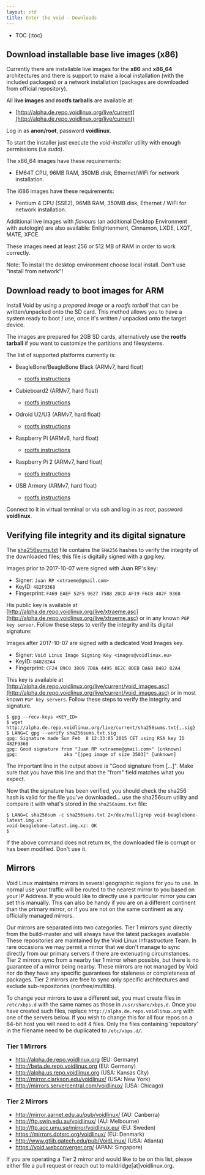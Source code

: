 ```yaml
---
layout: std
title: Enter the void - Downloads
---
```

* TOC
{:toc}

## Download installable base live images (x86)

Currently there are installable live images for the **x86** and **x86\_64** architectures
and there is support to make a local installation (with the included packages) or a network
installation (packages are downloaded from official repository).

All **live images** and **rootfs tarballs** are available at:

* [http://alpha.de.repo.voidlinux.org/live/current](http://alpha.de.repo.voidlinux.org/live/current)

Log in as **anon/root**, password **voidlinux**.

To start the installer just execute the *void-installer* utility with enough permissions (i.e *sudo*).

The x86\_64 images have these requirements:

- EM64T CPU, 96MB RAM, 350MB disk, Ethernet/WiFi for network installation.

The i686 images have these requirements:

-  Pentium 4 CPU (SSE2), 96MB RAM, 350MB disk, Ethernet / WiFi for network installation.

Additional live images with *flavours* (an additional Desktop Environment with autologin) are also
available: Enlightenment, Cinnamon, LXDE, LXQT, MATE, XFCE.

These images need at least 256 or 512 MB of RAM in order to work correctly.

Note: To install the desktop environment choose local install. Don't use "install from network"!

## Download ready to boot images for ARM

Install Void by using a *prepared image* or a *rootfs tarball* that can be written/unpacked onto the SD card.
This method allows you to have a system ready to boot / use, once it's written / unpacked onto the target device.

The images are prepared for 2GB SD cards, alternatively use the **rootfs tarball** if you want
to customize the partitions and filesystems.

The list of supported platforms currently is:

- BeagleBone/BeagleBone Black (ARMv7, hard float)
   - [rootfs instructions](https://wiki.voidlinux.org/Beaglebone)

- Cubieboard2 (ARMv7, hard float)
   - [rootfs instructions](https://wiki.voidlinux.org/Cubieboard2_SD-Card)

- Odroid U2/U3 (ARMv7, hard float)
   - [rootfs instructions](https://wiki.voidlinux.org/Odroid_U2)

- Raspberry Pi (ARMv6, hard float)
   - [rootfs instructions](https://wiki.voidlinux.org/Raspberry_Pi)

- Raspberry Pi 2 (ARMv7, hard float)
   - [rootfs instructions](https://wiki.voidlinux.org/Raspberry_Pi)

- USB Armory (ARMv7, hard float)
   - [rootfs instructions](https://wiki.voidlinux.org/USB_Armory)

Connect to it in virtual terminal or via ssh and log in as *root*, password **voidlinux**.

## Verifying file integrity and its digital signature

The
[sha256sums.txt](http://alpha.de.repo.voidlinux.org/live/current/sha256sums.txt)
file contains the `SHA256` hashes to verify the integrity of the
downloaded files; this file is digitally signed with a gpg key.

Images prior to 2017-10-07 were signed with Juan RP's key:

- Signer: `Juan RP <xtraeme@gmail.com>`
- KeyID: `482F9368`
- Fingerprint: `F469 EAEF 52F5 9627 75B8 20CD AF19 F6CB 482F 9368`

His public key is available at [http://alpha.de.repo.voidlinux.org/live/xtraeme.asc](http://alpha.de.repo.voidlinux.org/live/xtraeme.asc)
or in any known `PGP key server`. Follow these steps to verify the integrity and its digital signature:

Images after 2017-10-07 are signed with a dedicated Void Images key.

- Signer: `Void Linux Image Signing Key <images@voidlinux.eu>`
- KeyID: `B48282A4`
- Fingerprint: `CF24 B9C0 3809 7D8A 4495 8E2C 8DEB DA68 B482 82A4`

This key is available
at
[http://alpha.de.repo.voidlinux.org/live/current/void_images.asc](http://alpha.de.repo.voidlinux.org/live/current/void_images.asc) or
in most known `PGP key servers`.  Follow these steps to verify the
integrity and signature.

~~~
$ gpg --recv-keys <KEY_ID>
$ wget http://alpha.de.repo.voidlinux.org/live/current/sha256sums.txt{,.sig}
$ LANG=C gpg --verify sha256sums.txt.sig
gpg: Signature made Sun Feb  8 12:33:05 2015 CET using RSA key ID 482F9368
gpg: Good signature from "Juan RP <xtraeme@gmail.com>" [unknown]
gpg:                 aka "[jpeg image of size 3503]" [unknown]
~~~

The important line in the output above is "Good signature from [...]".
Make sure that you have this line and that the "from" field matches
what you expect.

Now that the signature has been verified, you should check the sha256 hash is valid for the file you've downloaded...
use the sha256sum utility and compare it with what's stored in the `sha256sums.txt` file:

~~~
$ LANG=C sha256sum -c sha256sums.txt 2>/dev/null|grep void-beaglebone-latest.img.xz
void-beaglebone-latest.img.xz: OK
$
~~~

If the above command does not return `OK`, the downloaded file is corrupt or has been modified. Don't use it.


## Mirrors

Void Linux maintains mirrors in several geographic regions for you to
use.  In normal use your traffic will be routed to the nearest mirror
to you based on your IP Address.  If you would like to directly use a
particular mirror you can set this manually.  This can also be handy
if you are on a different continent than the primary mirror, or if you
are not on the same continent as any officially managed mirrors.

Our mirrors are separated into two categories.  Tier 1 mirrors sync
directly from the build-master and will always have the latest packages
available.  These repositories are maintained by the Void Linux
Infrastructure Team.  In rare occasions we may permit a mirror that we
don't manage to sync directly from our primary servers if there are
extenuating circumstances.  Tier 2 mirrors sync from a nearby tier 1
mirror when possible, but there is no guarantee of a mirror being
nearby.  These mirrors are not managed by Void nor do they have any
specific guarantees for staleness or completeness of packages.  Tier 2
mirrors are free to sync only specific architectures and exclude
sub-repositories (nonfree/multilib).

To change your mirrors to use a different set, you must create files
in `/etc/xbps.d` with the same names as those in `/usr/share/xbps.d`.
Once you have created such files, replace
`http://alpha.de.repo.voidlinux.org` with one of the servers below.
If you wish to change this for all four repos on a 64-bit host you
will need to edit 4 files.  Only the files containing 'repository' in
the filename need to be duplicated to `/etc/xbps.d/`.

### Tier 1 Mirrors

  * http://alpha.de.repo.voidlinux.org (EU: Germany)
  * http://beta.de.repo.voidlinux.org (EU: Germany)
  * http://alpha.us.repo.voidlinux.org (USA: Kansas City)
  * http://mirror.clarkson.edu/voidlinux/ (USA: New York)
  * http://mirrors.servercentral.com/voidlinux/ (USA: Chicago)

### Tier 2 Mirrors

  * http://mirror.aarnet.edu.au/pub/voidlinux/ (AU: Canberra)
  * http://ftp.swin.edu.au/voidlinux/ (AU: Melbourne)
  * http://ftp.acc.umu.se/mirror/voidlinux.eu/ (EU: Sweden)
  * https://mirrors.dotsrc.org/voidlinux/ (EU: Denmark)
  * http://www.gtlib.gatech.edu/pub/VoidLinux/ (USA: Atlanta)
  * https://void.webconverger.org/ (APAN: Singapore)

If you are operating a Tier 2 mirror and would like to be on this
list, please either file a pull request or reach out to
maldridge[at]voidlinux.org.
